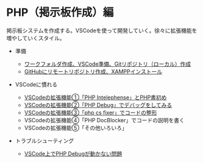 # PHP（掲示板作成）編

掲示板システムを作成する。VSCodeを使って開発していく。徐々に拡張機能を増やしていくスタイル。

* 準備
  * [ワークフォルダ作成、VSCode準備、Gitリポジトリ（ローカル）作成](preparation.html)
  * [GitHubにリモートリポジトリ作成、XAMPPインストール](preparation2.html)
  
* VSCodeに慣れる

  * [VSCodeの拡張機能①「PHP Intelephense」とPHP書初め](startphp.html)
  * [VSCodeの拡張機能②「PHP Debug」でデバッグをしてみる](debug.html)
  * [VSCodeの拡張機能③「php cs fixer」でコードの整形](fixcode.html)
  * VSCodeの拡張機能④「PHP DocBlocker」でコードの説明を書く
  * VSCodeの拡張機能⑤「その他いろいろ」

* トラブルシューティング
  
  * [VSCode上でPHP Debugが動かない問題](troubleshooting1.html)

